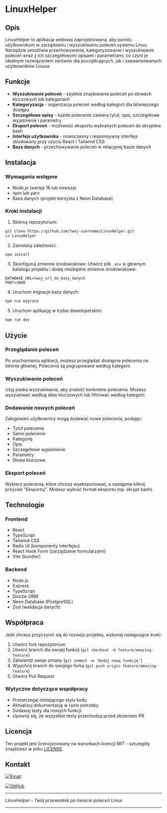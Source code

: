 # LinuxHelper

## Opis

LinuxHelper to aplikacja webowa zaprojektowana, aby pomóc użytkownikom w zarządzaniu i wyszukiwaniu poleceń systemu Linux. Narzędzie umożliwia przechowywanie, kategoryzowanie i wyszukiwanie poleceń wraz z ich szczegółowymi opisami i parametrami, co czyni je idealnym rozwiązaniem zarówno dla początkujących, jak i zaawansowanych użytkowników Linuxa.

## Funkcje

* **Wyszukiwanie poleceń** - szybkie znajdowanie poleceń po słowach kluczowych lub kategoriach
* **Kategoryzacja** - organizacja poleceń według kategorii dla łatwiejszego dostępu
* **Szczegółowe opisy** - każde polecenie zawiera tytuł, opis, szczegółowe wyjaśnienie i parametry
* **Eksport poleceń** - możliwość eksportu wybranych poleceń do skryptów bash
* **Interfejs użytkownika** - nowoczesny i responsywny interfejs zbudowany przy użyciu React i Tailwind CSS
* **Baza danych** - przechowywanie poleceń w relacyjnej bazie danych

## Instalacja

### Wymagania wstępne

* Node.js (wersja 16 lub nowsza)
* npm lub yarn
* Baza danych (projekt korzysta z Neon Database)

### Kroki instalacji

1. Sklonuj repozytorium:

```bash
git clone https://github.com/twoj-username/LinuxHelper.git
cd LinuxHelper
```

2. Zainstaluj zależności:

```bash
npm install
```

3. Skonfiguruj zmienne środowiskowe: Utwórz plik `.env` w głównym katalogu projektu i dodaj niezbędne zmienne środowiskowe:

```
DATABASE_URL=twoj_url_do_bazy_danych
PORT=3000
```

4. Uruchom migracje bazy danych:

```bash
npm run migrate
```

5. Uruchom aplikację w trybie deweloperskim:

```bash
npm run dev
```

## Użycie

### Przeglądanie poleceń

Po uruchomieniu aplikacji, możesz przeglądać dostępne polecenia na stronie głównej. Polecenia są pogrupowane według kategorii.

### Wyszukiwanie poleceń

Użyj paska wyszukiwania, aby znaleźć konkretne polecenia. Możesz wyszukiwać według słów kluczowych lub filtrować według kategorii.

### Dodawanie nowych poleceń

Zalogowani użytkownicy mogą dodawać nowe polecenia, podając:

* Tytuł polecenia
* Samo polecenie
* Kategorię
* Opis
* Szczegółowe wyjaśnienie
* Parametry
* Słowa kluczowe

### Eksport poleceń

Wybierz polecenia, które chcesz wyeksportować, a następnie kliknij przycisk "Eksportuj". Możesz wybrać format eksportu (np. skrypt bash).

## Technologie

### Frontend

* React
* TypeScript
* Tailwind CSS
* Radix UI (komponenty interfejsu)
* React Hook Form (zarządzanie formularzami)
* Vite (bundler)

### Backend

* Node.js
* Express
* TypeScript
* Drizzle ORM
* Neon Database (PostgreSQL)
* Zod (walidacja danych)

## Współpraca

Jeśli chcesz przyczynić się do rozwoju projektu, wykonaj następujące kroki:

1. Utwórz fork repozytorium
2. Utwórz branch dla swojej funkcji (`git checkout -b feature/amazing-feature`)
3. Zatwierdź swoje zmiany (`git commit -m 'Dodaj nową funkcję'`)
4. Wypchnij branch do swojego forka (`git push origin feature/amazing-feature`)
5. Otwórz Pull Request

### Wytyczne dotyczące współpracy

* Przestrzegaj istniejącego stylu kodu
* Aktualizuj dokumentację w razie potrzeby
* Dodawaj testy dla nowych funkcji
* Upewnij się, że wszystkie testy przechodzą przed złożeniem PR

## Licencja

Ten projekt jest licencjonowany na warunkach licencji MIT - szczegóły znajdziesz w pliku [LICENSE](vscode-webview://1qd8v1tula0u43gou3ukfl0snpfh7dthaabr622qdvjsb150mmrk/LICENSE).

## Kontakt

[![Email](https://img.shields.io/badge/Email-Napisz%20do%20mnie-blue?style=for-the-badge&logo=gmail&logoColor=white)](mailto:netdark_1966@op.pl)

[![GitHub](https://img.shields.io/badge/GitHub-Darek1966-181717?style=for-the-badge&logo=github&logoColor=white)](https://github.com/Darek1966)
    
---

*LinuxHelper - Twój przewodnik po świecie poleceń Linux*

---
